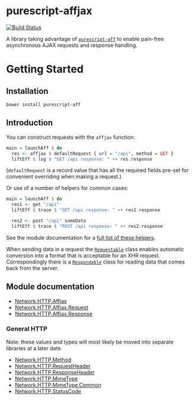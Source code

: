 # purescript-affjax

[![Build Status](https://travis-ci.org/slamdata/purescript-affjax.svg?branch=master)](https://travis-ci.org/slamdata/purescript-affjax)

A library taking advantage of [`purescript-aff`](https://github.com/slamdata/purescript-aff) to enable pain-free asynchronous AJAX requests and response handling.

# Getting Started

## Installation

```
bower install purescript-aff
```

## Introduction

You can construct requests with the `affjax` function:

```purescript
main = launchAff $ do
  res <- affjax $ defaultRequest { url = "/api", method = GET }
  liftEff $ log $ "GET /api response: " ++ res.response
```

(`defaultRequest` is a record value that has all the required fields pre-set for convenient overriding when making a request.)

Or use of a number of helpers for common cases:

```purescript
main = launchAff $ do
  res1 <- get "/api"
  liftEff $ trace $ "GET /api response: " ++ res1.response

  res2 <- post "/api" someData
  liftEff $ trace $ "POST /api response: " ++ res2.response
```

See the module documentation for a [full list of these helpers](docs/Network.HTTP.Affjax.md#get).

When sending data in a request the [`Requestable`](docs/Network.HTTP.Affjax.Request.md#requestable) class enables automatic conversion into a format that is acceptable for an XHR request. Correspondingly there is a [`Respondable`](docs/Network.HTTP.Affjax.Response.md#respondable) class for reading data that comes back from the server.

## Module documentation

- [Network.HTTP.Affjax](docs/Network.HTTP.Affjax.md)
- [Network.HTTP.Affjax.Request](docs/Network.HTTP.Affjax.Request.md)
- [Network.HTTP.Affjax.Response](docs/Network.HTTP.Affjax.Response.md)

### General HTTP

Note: these values and types will most likely be moved into separate libraries at a later date.

- [Network.HTTP.Method](docs/Network.HTTP.Method.md)
- [Network.HTTP.RequestHeader](docs/Network.HTTP.RequestHeader.md)
- [Network.HTTP.ResponseHeader](docs/Network.HTTP.ResponseHeader.md)
- [Network.HTTP.MimeType](docs/Network.HTTP.MimeType.md)
- [Network.HTTP.MimeType.Common](docs/Network.HTTP.MimeType.Common.md)
- [Network.HTTP.StatusCode](docs/Network.HTTP.StatusCode.md)
